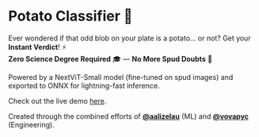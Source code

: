 # Potato Classifier 🥔

Ever wondered if that odd blob on your plate is a potato… or not? Get your **Instant Verdict**! ⚡  
**Zero Science Degree Required** 🎓 — **No More Spud Doubts** 🤯  

Powered by a NextViT-Small model (fine-tuned on spud images) and exported to ONNX for lightning-fast inference.

Check out the live demo [here](https://vovapyc.github.io/potato/).

Created through the combined efforts of [**@aalizelau**](https://github.com/aalizelau) (ML) and [**@vovapyc**](https://github.com/vovapyc) (Engineering).
